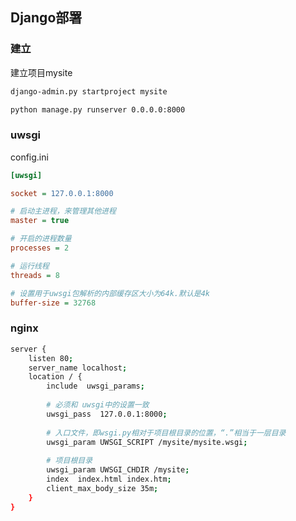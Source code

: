 <!--
 * @Description: 
 * @Version: 1.0
 * @Author: DaLao
 * @Email: dalao_li@163.com
 * @Date: 2021-02-03 13:54:04
 * @LastEditors: dalao
 * @LastEditTime: 2022-04-01 22:53:25
-->

## Django部署


### 建立

建立项目mysite

```sh
django-admin.py startproject mysite

python manage.py runserver 0.0.0.0:8000
```


### uwsgi
  
config.ini

```ini
[uwsgi]

socket = 127.0.0.1:8000

# 启动主进程，来管理其他进程
master = true

# 开启的进程数量
processes = 2

# 运行线程
threads = 8

# 设置用于uwsgi包解析的内部缓存区大小为64k.默认是4k
buffer-size = 32768
```

### nginx

```sh
server {
    listen 80;
    server_name localhost;
    location / {
        include  uwsgi_params;
        
        # 必须和 uwsgi中的设置一致
        uwsgi_pass  127.0.0.1:8000;
        
        # 入口文件，即wsgi.py相对于项目根目录的位置，“.”相当于一层目录
        uwsgi_param UWSGI_SCRIPT /mysite/mysite.wsgi;
        
        # 项目根目录
        uwsgi_param UWSGI_CHDIR /mysite;
        index  index.html index.htm;
        client_max_body_size 35m;
    }
}
```